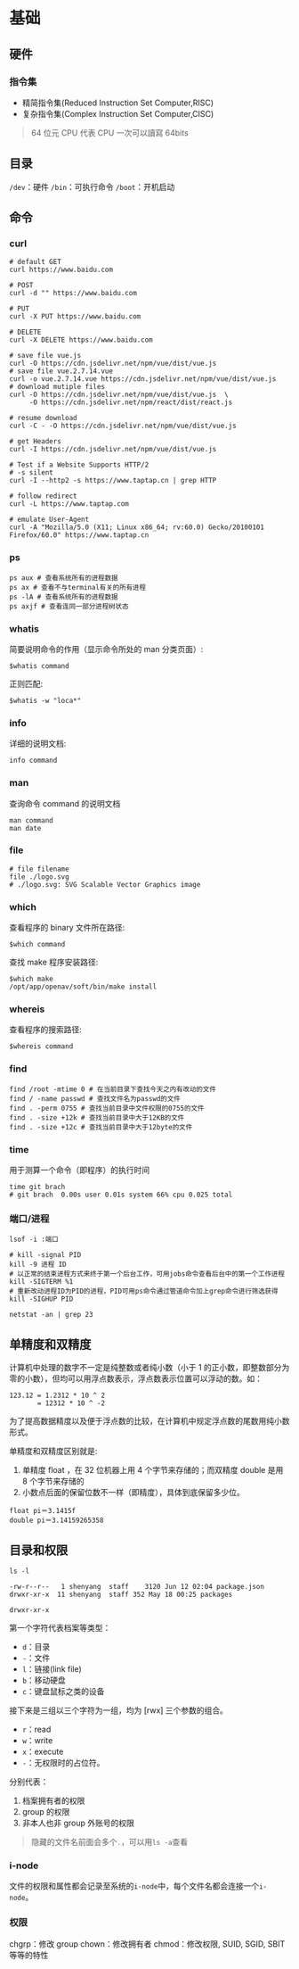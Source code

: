 # 基础

## 硬件

### 指令集

- 精简指令集(Reduced Instruction Set Computer,RISC)
- 复杂指令集(Complex Instruction Set Computer,CISC)

> 64 位元 CPU 代表 CPU 一次可以讀寫 64bits

## 目录

`/dev`：硬件
`/bin`：可执行命令
`/boot`：开机启动

## 命令

### curl

```shell
# default GET
curl https://www.baidu.com

# POST
curl -d "" https://www.baidu.com

# PUT
curl -X PUT https://www.baidu.com

# DELETE
curl -X DELETE https://www.baidu.com

# save file vue.js
curl -O https://cdn.jsdelivr.net/npm/vue/dist/vue.js
# save file vue.2.7.14.vue
curl -o vue.2.7.14.vue https://cdn.jsdelivr.net/npm/vue/dist/vue.js
# download mutiple files
curl -O https://cdn.jsdelivr.net/npm/vue/dist/vue.js  \
     -O https://cdn.jsdelivr.net/npm/react/dist/react.js

# resume download
curl -C - -O https://cdn.jsdelivr.net/npm/vue/dist/vue.js

# get Headers
curl -I https://cdn.jsdelivr.net/npm/vue/dist/vue.js

# Test if a Website Supports HTTP/2
# -s silent
curl -I --http2 -s https://www.taptap.cn | grep HTTP

# follow redirect
curl -L https://www.taptap.com

# emulate User-Agent
curl -A "Mozilla/5.0 (X11; Linux x86_64; rv:60.0) Gecko/20100101 Firefox/60.0" https://www.taptap.cn
```

### ps

```shell
ps aux # 查看系统所有的进程数据
ps ax # 查看不与terminal有关的所有进程
ps -lA # 查看系统所有的进程数据
ps axjf # 查看连同一部分进程树状态
```

### whatis

简要说明命令的作用（显示命令所处的 man 分类页面）:

```
$whatis command
```

正则匹配:

```
$whatis -w "loca*"
```

### info

详细的说明文档:

```
info command
```

### man

查询命令 command 的说明文档

```shell
man command
man date
```

### file

```shell
# file filename
file ./logo.svg
# ./logo.svg: SVG Scalable Vector Graphics image
```

### which

查看程序的 binary 文件所在路径:

```
$which command
```

查找 make 程序安装路径:

```
$which make
/opt/app/openav/soft/bin/make install
```

### whereis

查看程序的搜索路径:

```
$whereis command
```

### find

```shell
find /root -mtime 0 # 在当前目录下查找今天之内有改动的文件
find / -name passwd # 查找文件名为passwd的文件
find . -perm 0755 # 查找当前目录中文件权限的0755的文件
find . -size +12k # 查找当前目录中大于12KB的文件
find . -size +12c # 查找当前目录中大于12byte的文件
```

### time

用于测算一个命令（即程序）的执行时间

```shell
time git brach
# git brach  0.00s user 0.01s system 66% cpu 0.025 total
```

### 端口/进程

```shell
lsof -i :端口

# kill -signal PID
kill -9 进程 ID
# 以正常的结束进程方式来终于第一个后台工作，可用jobs命令查看后台中的第一个工作进程
kill -SIGTERM %1
# 重新改动进程ID为PID的进程，PID可用ps命令通过管道命令加上grep命令进行筛选获得
kill -SIGHUP PID

netstat -an | grep 23
```

## 单精度和双精度

计算机中处理的数字不一定是纯整数或者纯小数（小于 1 的正小数，即整数部分为零的小数），但均可以用浮点数表示，浮点数表示位置可以浮动的数。如：

```
123.12 = 1.2312 * 10 ^ 2
       = 12312 * 10 ^ -2
```

为了提高数据精度以及便于浮点数的比较，在计算机中规定浮点数的尾数用纯小数形式。

单精度和双精度区别就是:

1. 单精度 float ，在 32 位机器上用 4 个字节来存储的；而双精度 double 是用 8 个字节来存储的
2. 小数点后面的保留位数不一样（即精度），具体到底保留多少位。

```
float pi＝3.1415f
double pi＝3.14159265358
```

## 目录和权限

```shell
ls -l

-rw-r--r--   1 shenyang  staff    3120 Jun 12 02:04 package.json
drwxr-xr-x  11 shenyang  staff 352 May 18 00:25 packages
```

`drwxr-xr-x`

第一个字符代表档案等类型：

- `d`：目录
- `-`：文件
- `l`：链接(link file)
- `b`：移动硬盘
- `c`：键盘鼠标之类的设备

接下来是三组以三个字符为一组，均为 [rwx] 三个参数的组合。

- `r`：read
- `w`：write
- `x`：execute
- `-`：无权限时的占位符。

分别代表：

1. 档案拥有者的权限
2. group 的权限
3. 非本人也非 group 外账号的权限

> 隐藏的文件名前面会多个`.`，可以用`ls -a`查看

### i-node

文件的权限和属性都会记录至系统的`i-node`中，每个文件名都会连接一个`i-node`。

### 权限

chgrp：修改 group
chown：修改拥有者
chmod：修改权限, SUID, SGID, SBIT 等等的特性
